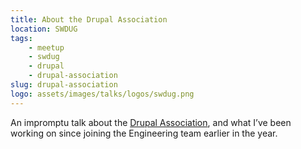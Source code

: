 ```yaml
---
title: About the Drupal Association
location: SWDUG
tags:
    - meetup
    - swdug
    - drupal
    - drupal-association
slug: drupal-association
logo: assets/images/talks/logos/swdug.png
---
```

An impromptu talk about the [Drupal Association](https://association.drupal.org), and what I’ve been working on since joining the Engineering team earlier in the year.
